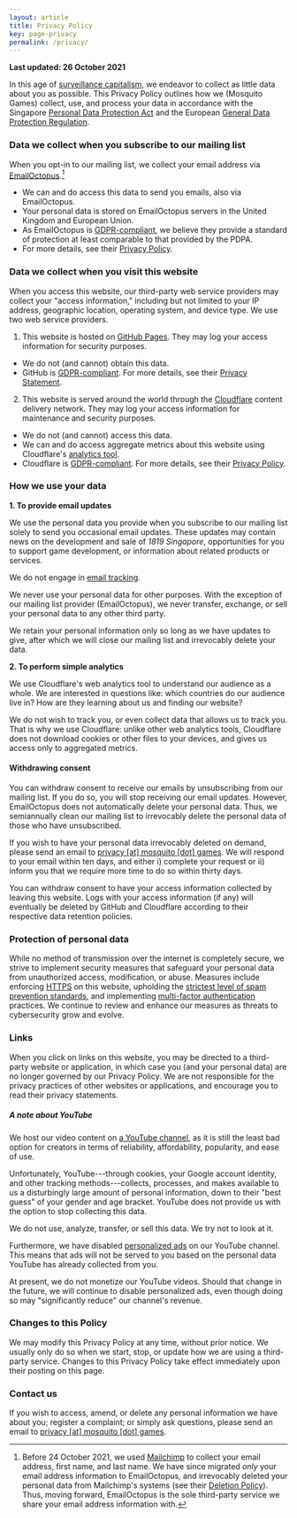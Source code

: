 ```yaml
---
layout: article
title: Privacy Policy
key: page-privacy
permalink: /privacy/
---
```


**Last updated: 26 October 2021**

In this age of [surveillance capitalism](https://news.harvard.edu/gazette/story/2019/03/harvard-professor-says-surveillance-capitalism-is-undermining-democracy/), we endeavor to collect as little data about you as possible. This Privacy Policy outlines how we (Mosquito Games) collect, use, and process your data in accordance with the Singapore [Personal Data Protection Act](https://www.pdpc.gov.sg/Overview-of-PDPA/The-Legislation/Personal-Data-Protection-Act) and the European [General Data Protection Regulation](https://gdpr-info.eu/).


### Data we collect when you subscribe to our mailing list

When you opt-in to our mailing list, we collect your email address via [EmailOctopus](https://emailoctopus.com).[^1]
  - We can and do access this data to send you emails, also via EmailOctopus.
  - Your personal data is stored on EmailOctopus servers in the United Kingdom and European Union.
- As EmailOctopus is [GDPR-compliant](https://emailoctopus.com/legal/gdpr), we believe they provide a standard of protection at least comparable to that provided by the PDPA.
- For more details, see their [Privacy Policy](https://emailoctopus.com/legal/privacy).

### Data we collect when you visit this website

When you access this website, our third-party web service providers may collect your "access information," including but not limited to your IP address, geographic location, operating system, and device type. We use two web service providers.

1. This website is hosted on [GitHub Pages](https://pages.github.com). They may log your access information for security purposes.
  - We do not (and cannot) obtain this data.
  - GitHub is [GDPR-compliant](https://github.blog/2018-04-19-updates-to-our-privacy-statement-and-terms-of-service/). For more details, see their [Privacy Statement](https://docs.github.com/en/github/site-policy/github-privacy-statement#github-pages).

2. This website is served around the world through the [Cloudflare](https://cloudflare.com) content delivery network. They may log your access information for maintenance and security purposes.
  - We do not (and cannot) access this data.
  - We can and do access aggregate metrics about this website using Cloudflare's [analytics tool](https://www.cloudflare.com/web-analytics/).
  - Cloudflare is [GDPR-compliant](https://www.cloudflare.com/trust-hub/gdpr/). For more details, see their [Privacy Policy](https://www.cloudflare.com/privacypolicy/).

### How we use your data

__1. To provide email updates__

We use the personal data you provide when you subscribe to our mailing list solely to send you occasional email updates. These updates may contain news on the development and sale of _1819 Singapore_, opportunities for you to support game development, or information about related products or services.

We do not engage in [email tracking](https://en.wikipedia.org/wiki/Email_tracking).

We never use your personal data for other purposes. With the exception of our mailing list provider (EmailOctopus), we never transfer, exchange, or sell your personal data to any other third party.

We retain your personal information only so long as we have updates to give, after which we will close our mailing list and irrevocably delete your data.

__2. To perform simple analytics__

We use Cloudflare's web analytics tool to understand our audience as a whole. We are interested in questions like: which countries do our audience live in? How are they learning about us and finding our website?

We do not wish to track you, or even collect data that allows us to track you. That is why we use Cloudflare: unlike other web analytics tools, Cloudflare does not download cookies or other files to your devices, and gives us access only to aggregated metrics.

#### Withdrawing consent

You can withdraw consent to receive our emails by unsubscribing from our mailing list. If you do so, you will stop receiving our email updates. However, EmailOctopus does not automatically delete your personal data. Thus, we semiannually clean our mailing list to irrevocably delete the personal data of those who have unsubscribed.

If you wish to have your personal data irrevocably deleted on demand, please send an email to <a href="mailto:privacy@mosquito.games">privacy [at] mosquito [dot] games</a>. We will respond to your email within ten days, and either i) complete your request or ii) inform you that we require more time to do so within thirty days.

You can withdraw consent to have your access information collected by leaving this website. Logs with your access information (if any) will eventually be deleted by GitHub and Cloudflare according to their respective data retention policies.

### Protection of personal data
While no method of transmission over the internet is completely secure, we strive to implement security measures that safeguard your personal data from unauthorized access, modification, or abuse. Measures include enforcing [HTTPS](https://www.cloudflare.com/learning/ssl/why-use-https/) on this website, upholding the [strictest level of spam prevention standards](https://dmarc.org/), and implementing [multi-factor authentication](https://en.wikipedia.org/wiki/Multi-factor_authentication) practices. We continue to review and enhance our measures as threats to cybersecurity grow and evolve.

### Links

When you click on links on this website, you may be directed to a third-party website or application, in which case you (and your personal data) are no longer governed by our Privacy Policy. We are not responsible for the privacy practices of other websites or applications, and encourage you to read their privacy statements.

##### A note about YouTube

We host our video content on [a YouTube channel](https://www.youtube.com/channel/UCH-7o_XX45rgeuBIVGzRhkA), as it is still the least bad option for creators in terms of reliability, affordability, popularity, and ease of use.

Unfortunately, YouTube---through cookies, your Google account identity, and other tracking methods---collects, processes, and makes available to us a disturbingly large amount of personal information, down to their "best guess" of your gender and age bracket. YouTube does not provide us with the option to stop collecting this data.

We do not use, analyze, transfer, or sell this data. We try not to look at it.

Furthermore, we have disabled [personalized ads](https://support.google.com/google-ads/answer/2549116?hl=en) on our YouTube channel. This means that ads will not be served to you based on the personal data YouTube has already collected from you.

At present, we do not monetize our YouTube videos. Should that change in the future, we will continue to disable personalized ads, even though doing so may "significantly reduce" our channel's revenue.

### Changes to this Policy
We may modify this Privacy Policy at any time, without prior notice. We usually only do so when we start, stop, or update how we are using a third-party service. Changes to this Privacy Policy take effect immediately upon their posting on this page.

### Contact us
If you wish to access, amend, or delete any personal information we have about you; register a complaint; or simply ask questions, please send an email to <a href="mailto:privacy@mosquito.games">privacy [at] mosquito [dot] games</a>.


[^1]: Before 24 October 2021, we used [Mailchimp](https://mailchimp.com) to collect your email address, first name, and last name. We have since migrated _only_ your email address information to EmailOctopus, and irrevocably deleted your personal data from Mailchimp's systems (see their [Deletion Policy](https://mailchimp.com/help/delete-contacts/)). Thus, moving forward, EmailOctopus is the sole third-party service we share your email address information with.
